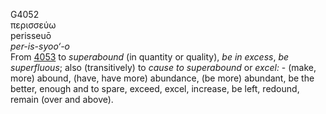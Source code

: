 <body>
  <p>G4052<br>  περισσεύω  <br> perisseuō  <br><i>per-is-syoo‘-o </i><br>From <a href="g4053.htm">4053</a>  to <i>superabound</i> (in quantity or quality), <i>be</i> <i>in</i> <i>excess</i>, <i>be</i> <i>superfluous</i>; also (transitively) to <i>cause</i> <i>to</i> <i>superabound</i> or <i>excel:</i> - (make, more) abound, (have, have more) abundance, (be more) abundant, be the better, enough and to spare, exceed, excel, increase, be left, redound, remain (over and above).<br></p>
 </body>